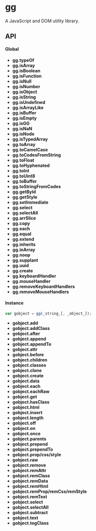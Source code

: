 gg
==

A JavaScript and DOM utility library.

## API
#### Global
- **gg.typeOf**
- **gg.isArray**
- **gg.isBoolean**
- **gg.isFunction**
- **gg.isNull**
- **gg.isNumber**
- **gg.isObject**
- **gg.isString**
- **gg.isUndefined**
- **gg.isArrayLike**
- **gg.isBuffer**
- **gg.isEmpty**
- **gg.isGG**
- **gg.isNaN**
- **gg.isNode**
- **gg.isTypedArray**
- **gg.toArray**
- **gg.toCamelCase**
- **gg.toCodesFromString**
- **gg.toFloat**
- **gg.toHyphenated**
- **gg.toInt**
- **gg.toUint8**
- **gg.toBuffer**
- **gg.toStringFromCodes**
- **gg.getById**
- **gg.getStyle**
- **gg.setImmediate**
- **gg.select**
- **gg.selectAll**
- **gg.arrSlice**
- **gg.copy**
- **gg.each**
- **gg.equal**
- **gg.extend**
- **gg.inherits**
- **gg.inArray**
- **gg.noop**
- **gg.supplant**
- **gg.uuid**
- **gg.create**
- **gg.keyboardHandler**
- **gg.mouseHandler**
- **gg.removeKeyboardHandlers**
- **gg.removeMouseHandlers**


#### Instance
```javascript
var gobject = gg(_string_[, _object_]);
```
- **gobject.add**
- **gobject.addClass**
- **gobject.after**
- **gobject.append**
- **gobject.appendTo**
- **gobject.attr**
- **gobject.before**
- **gobject.children**
- **gobject.classes**
- **gobject.clone**
- **gobject.create**
- **gobject.data**
- **gobject.each**
- **gobject.eachRaw**
- **gobject.get**
- **gobject.hasClass**
- **gobject.html**
- **gobject.insert**
- **gobject.length**
- **gobject.off**
- **gobject.on**
- **gobject.once**
- **gobject.parents**
- **gobject.prepend**
- **gobject.prependTo**
- **gobject.prop/css/style**
- **gobject.raw**
- **gobject.remove**
- **gobject.remAttr**
- **gobject.remClass**
- **gobject.remData**
- **gobject.remHtml**
- **gobject.remProp/remCss/remStyle**
- **gobject.remText**
- **gobject.select**
- **gobject.selectAll**
- **gobject.subtract**
- **gobject.text**
- **gobject.togClass**

